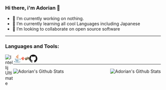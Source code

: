 <!--
**mrmotionless/mrmotionless** is a ✨ _special_ ✨ repository because its `README.md` (this file) appears on your GitHub profile.
-->

### Hi there, i'm Adorian 👋

- 🔭 I’m currently working on nothing.
- 🌱 I’m currently learning all cool Languages including Japanese
- 👯 I’m looking to collaborate on open source software

---

### Languages and Tools:

[<img align="left" alt="Intellij Ultimate " width="26px" src="https://resources.jetbrains.com/storage/products/intellij-idea/img/meta/intellij-idea_logo_300x300.png" />][intellij]
[<img align="left" alt="Java" width="26px" src="https://raw.githubusercontent.com/github/explore/80688e429a7d4ef2fca1e82350fe8e3517d3494d/topics/java/java.png" />][java]
[<img align="left" alt="Git" width="26px" src="https://raw.githubusercontent.com/github/explore/80688e429a7d4ef2fca1e82350fe8e3517d3494d/topics/git/git.png" />][git]
<!--[<img align="left" alt="GitKraken" width="26px" src="https://www.gitkraken.com/downloads/brand-assets/gitkraken-logo-light-sq.png" />][gitkraken]-->
[<img align="left" alt="GitHub" width="26px" src="https://raw.githubusercontent.com/github/explore/78df643247d429f6cc873026c0622819ad797942/topics/github/github.png" />][github]

<br />

<!---

### Get in touch:

<img align="left" alt="Adorian Hillmann | Twitter" width="22px" src="https://cdn.jsdelivr.net/npm/simple-icons@v3/icons/twitter.svg" />mr_hillmann
<br />
<br />
<img align="left" alt="Adorian Hillmann | Discord" width="22px" src="https://cdn.jsdelivr.net/npm/simple-icons@v3/icons/discord.svg" />アドリアン#4102
<br /> -->

---

<img align="left" alt="Adorian's Github Stats" src="https://github-readme-stats.vercel.app/api/top-langs/?username=mew-adorian&show_icons=true&hide_border=true&theme=radical" />
<img align="right" alt="Adorian's Github Stats" src="https://github-readme-stats.vercel.app/api?username=mew-adorian&show_icons=true&hide_border=true&theme=radical" />

<!-- Tools -->
[intellij]: https://www.jetbrains.com/idea/
[git]: https://git-scm.com/
[gitkraken]: https://www.gitkraken.com/
[github]: https://www.github.com/mew-adorian
[java]: https://www.oracle.com/java/technologies/javase-downloads.html

